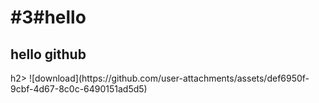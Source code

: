<h1>#3#hello</h1>
<h2>hello github</h2>h2>
![download](https://github.com/user-attachments/assets/def6950f-9cbf-4d67-8c0c-6490151ad5d5)
